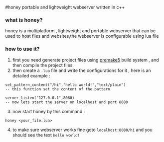 #honey
portable and lightweight webserver written in c++

### what is honey?
honey is a multiplatform , lightweight and portable webserver that can be used to host files and websites,the webserver is configurable using lua file

### how to use it?
1. first you need generate project files using [premake5](https://premake.github.io/) build system , and then compile the project files
2. then create a `.lua` file and write the configurations for it , here is an detailed example :
```
set_pattern_content("/hi","hello world!","text/plain")
-- this function set the content of the pattern

server_listen("127.0.0.1",8080)
-- now lets start the server on localhost and port 8080
```
3. now start honey by this command :
```
honey <your_file.lua>
```
4. to make sure webserver works fine goto `localhost:8080/hi` and you should see the text `hello world!`
